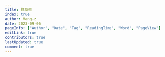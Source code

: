 ```yaml
---
title: 野草莓
index: true
author: Vang-z
date: 2023-09-06
pageInfo: ["Author", "Date", "Tag", "ReadingTime", "Word", "PageView"]
editLink: true
contributors: true
lastUpdated: true
comment: true
---
```

